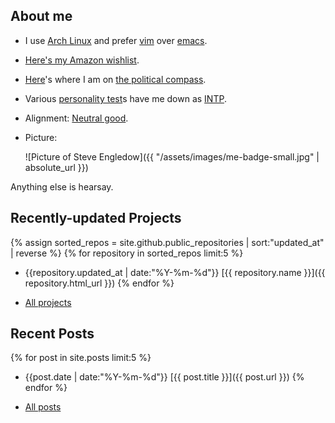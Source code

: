 ## About me

* I use [Arch Linux](https://www.archlinux.org/) and prefer [vim](https://www.vim.org/) over [emacs](http://www.wikivs.com/wiki/Vim_vs_Emacs).

* [Here's my Amazon wishlist](http://www.amazon.co.uk/registry/wishlist/12CD3CY66XFWK).

* [Here](https://www.politicalcompass.org/printablegraph?ec=-4.75&soc=-4.56)'s where I am on [the political compass](https://www.politicalcompass.org/).

* Various [personality test](https://en.wikipedia.org/wiki/Myers%E2%80%93Briggs_Type_Indicator)s have me down as [INTP](https://en.wikipedia.org/wiki/INTP).

* Alignment: [Neutral good](https://en.wikipedia.org/wiki/Alignment_(Dungeons_%26_Dragons)#Neutral_good).

* Picture:

    ![Picture of Steve Engledow]({{ "/assets/images/me-badge-small.jpg" | absolute_url }})

Anything else is hearsay.

## Recently-updated Projects

{% assign sorted_repos = site.github.public_repositories | sort:"updated_at" | reverse %}
{% for repository in sorted_repos limit:5 %}
* <span class="post-meta">{{repository.updated_at | date:"%Y-%m-%d"}}</span> [{{ repository.name }}]({{ repository.html_url }})
{% endfor %}

* [All projects](/projects/)

## Recent Posts

{% for post in site.posts limit:5 %}
* <span class="post-meta">{{post.date | date:"%Y-%m-%d"}}</span> [{{ post.title }}]({{ post.url }})
{% endfor %}

* [All posts](/posts/)
